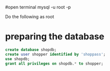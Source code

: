 #open terminal
 mysql -u root -p
 
Do the following as root
# preparing the database
```sql
create database shopdb;
create user shopper identified by 'shoppass';
use shopdb;
grant all privileges on shopdb.* to shopper;
````



